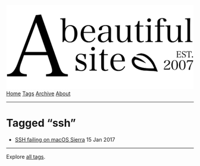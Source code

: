 <a href="../../index.html" class="header-link"><img src="../../images/logos/wordmark.svg" alt="A Beautiful Site" class="wordmark" /></a> <a href="../../index.html" class="nav-item">Home</a> <a href="../index.html" class="nav-item">Tags</a> <a href="../../posts/index.html" class="nav-item">Archive</a> <a href="../../about/index.html" class="nav-item">About</a>

---

# Tagged “ssh”

- <a href="../../posts/ssh-failing-on-macos-sierra/index.html" class="post-list-item-link">SSH failing on macOS Sierra</a> 15 Jan 2017

---

Explore [all tags](../index.html).
